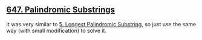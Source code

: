 ## [647. Palindromic Substrings](https://leetcode.com/problems/palindromic-substrings/)

It was very similar to [5. Longest Palindromic Substring](../leetcode/5.longest-palindromic-substring.md), so just use the same way (with small modification) to solve it.